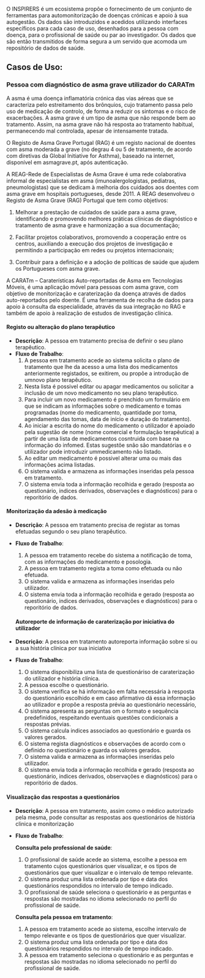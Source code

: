 O INSPIRERS é um ecosistema propõe o fornecimento de um conjunto de ferramentas para automonitorização de doenças crónicas e apoio à sua autogestão. Os dados são introduzidos e acedidos utilizando interfaces específicos para cada caso de uso, desenhados para a pessoa com doença, para o profissional de saúde ou par ao investigador. Os dados que são então transmitidos de forma segura a um servido que acomoda um repositório de dados de saúde. 


## Casos de Uso:

### Pessoa com diagnóstico de asma grave utilizador do CARATm
A asma é uma doença inflamatória crónica das vias aéreas que se caracteriza pelo estreitamento dos brônquios, cujo tratamento passa pelo uso de medicação de controlo, de forma a reduzir os sintomas e o risco de exacerbações. A asma grave é um tipo de asma que não responde bem ao tratamento.  Assim, na asma grave não há resposta ao tratamento habitual, permanecendo mal controlada, apesar de intensamente tratada.

O Registo de Asma Grave Portugal (RAG) é um registo nacional de doentes com asma moderada a grave (no degrau 4 ou 5 de tratamento, de acordo com diretivas da Global Initiative for Asthma), baseado na internet, disponível em asmagrave.pt, após autenticação.

A REAG-Rede de Especialistas de Asma Grave é uma rede colaborativa informal de especialistas em asma (imunoalergologistas, pediatras, pneumologistas) que se dedicam à melhoria dos cuidados aos doentes com asma grave em hospitais portugueses, desde 2011. A REAG desenvolveu o Registo de Asma Grave (RAG) Portugal que tem como objetivos:

1. Melhorar a prestação de cuidados de saúde para a asma grave, identificando e promovendo melhores práticas clínicas de diagnóstico e tratamento de asma grave e harmonização a sua documentação;

2. Facilitar projetos colaborativos, promovendo a cooperação entre os centros, auxiliando a execução dos projetos de investigação e permitindo a participação em redes ou projetos internacionais;

3. Contribuir para a definição e a adoção de políticas de saúde que ajudem os Portugueses com asma grave.

A CARATm – Caraterísticas Auto-reportadas de Asma em Tecnologias Móveis, é uma aplicação móvel para pessoas com asma grave, com objetivo de monitorização e caraterização da doença através de dados auto-reportados pelo doente. É uma ferramenta de recolha de dados para apoio à consulta da especialidade, através da sua integração no RAG e também de apoio à realização de estudos de investigação clínica.

  #### Registo ou alteração do plano terapêutico
- **Descrição**: A pessoa em tratamento precisa de definir o seu plano terapêutico.
- **Fluxo de Trabalho**:
  1. A pessoa em tratamento acede ao sistema  solicita o plano de tratamento que lhe da acesso a uma lista dos medicamentos anteriormente registados, se exitirem, ou propõe a introdução de umnovo plano terapêutico.
  2. Nesta lista é possivel editar ou apagar medicamentos ou solicitar a inclusão de um novo medicamento no seu plano terapêutico.
  3. Para incluir um novo medicamento é prenchido um formulário em que se indicam as informações sobre o medicamento e tomas programadas (nome do medicamento, quantidade por toma, agendamento das tomas, data de início e duração do tratamento).
  4. Ao iniciar a escrita do nome do medicamento o utilizador é apoiado pela sugestão de nome (nome comercial e formulação terapêutica) a partir de uma lista de medicamentos cosntruida com base na informação do infomed. Estas sugestõe snão são mandatórias e o utilizador pode introduzir ummedicamento não listado.
  5. Ao editar um medicamento é possivel alterar uma ou mais das informações acima listadas.
  6. O sistema valida e armazena as informações inseridas pela pessoa em tratamento. 
  7. O sistema envia toda a informação recolhida e gerado (resposta ao questionário, indices derivados, observações e diagnósticos) para o reporitório de dados.

 #### Monitorização da adesão à medicação
- **Descrição**: A pessoa em tratamento precisa de registar as tomas efetuadas segundo o seu plano terapêutico.
- **Fluxo de Trabalho**:
  1. A pessoa em tratamento recebe do sistema a notificação de toma, com as informações do medicamento e posologia.
  2. A pessoa em tratamento regista a toma como efetuada ou não efetuada.
  3. O sistema valida e armazena as informações inseridas pelo utilizador.
  4. O sistema envia toda a informação recolhida e gerado (resposta ao questionário, indices derivados, observações e diagnósticos) para o reporitório de dados.

  #### Autoreporte de informação de caraterização por iniciativa do utilizador
- **Descrição**: A pessoa em tratamento autoreporta informação sobre si ou a sua história clínica por sua iniciativa
- **Fluxo de Trabalho**:
  1. O sistema disponibiliza uma lista de questionáriso de caraterização do utilizador e história clínica.
  2. A pessoa escolhe o questionário.
  3. O sistema verifica se há informação em falta necessária à resposta do questionário escolhido e em caso afirmativo dá essa informação ao utilizador e propõe a resposta prévia ao questionário necessário,
  4. O sistema apresenta as perguntas om o formato e sequência predefinidos, respeitando eventuais questões condicionais a respostas prévias. 
  5. O sistema calcula indices associados ao questionário e guarda os valores gerados. 
  6. O sistema regista diagnósticos e observações de acordo com o definido no questionário e guarda os valores gerados.
  7. O sistema valida e armazena as informações inseridas pelo utilizador.
  8. O sistema envia toda a informação recolhida e gerado (resposta ao questionário, indices derivados, observações e diagnósticos) para o reporitório de dados.

#### Visualização das respostas a questionários

- **Descrição**: A pessoa em tratamento, assim como o médico autorizado pela mesma, pode consultar as respostas aos questionários de história clinica e monitorização

- **Fluxo de Trabalho**:

  **Consulta pelo professional de saúde**:
  1. O profissional de saúde acede ao sistema, escolhe a pessoa em tratamento cujos questionários quer visualizar, e os tipos de questionários que quer visualizar e o intervalo de tempo relevante.
  2. O sistema produz uma lista ordenada por tipo e data dos questionários respondidos no intervalo de tempo indicado.
  3. O profissional de saúde seleciona o questionário e as perguntas e respostas são mostradas no idioma selecionado no perfil do profissional de saúde.

  **Consulta pela pessoa em tratamento**:
  1. A pessoa em tratamento acede ao sistema, escolhe intervalo de tempo relevante e os tipos de questionários que quer visualizar.
  2. O sistema produz uma lista ordenada por tipo e data dos questionários respondidos no intervalo de tempo indicado.
  3. A pessoa em tratamento seleciona o questionário e as perguntas e respostas são mostradas no idioma selecionado no perfil do profissional de saúde.
